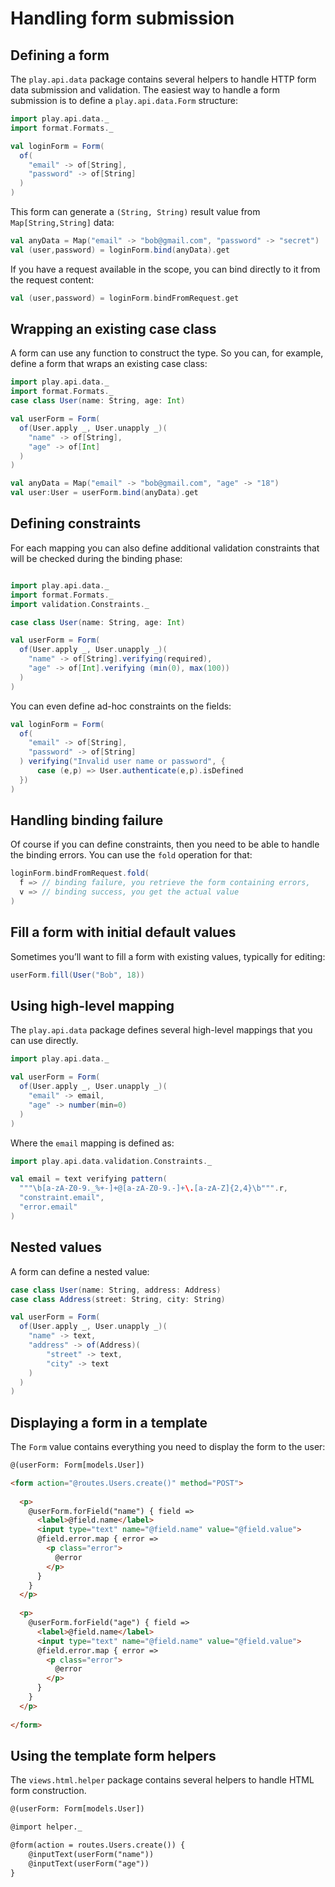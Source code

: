 # Handling form submission

## Defining a form

The `play.api.data` package contains several helpers to handle HTTP form data submission and validation. The easiest way to handle a form submission is to define a `play.api.data.Form` structure:

```scala
import play.api.data._
import format.Formats._

val loginForm = Form(
  of(
    "email" -> of[String],
    "password" -> of[String]
  )
)
```

This form can generate a `(String, String)` result value from `Map[String,String]` data:

```scala
val anyData = Map("email" -> "bob@gmail.com", "password" -> "secret")
val (user,password) = loginForm.bind(anyData).get
```

If you have a request available in the scope, you can bind directly to it from the request content:

```scala
val (user,password) = loginForm.bindFromRequest.get
```

## Wrapping an existing case class

A form can use any function to construct the type. So you can, for example, define a form that wraps an existing case class:

```scala
import play.api.data._
import format.Formats._
case class User(name: String, age: Int)

val userForm = Form(
  of(User.apply _, User.unapply _)(
    "name" -> of[String],
    "age" -> of[Int]
  )
)

val anyData = Map("email" -> "bob@gmail.com", "age" -> "18")
val user:User = userForm.bind(anyData).get
```

## Defining constraints

For each mapping you can also define additional validation constraints that will be checked during the binding phase:

```scala

import play.api.data._
import format.Formats._
import validation.Constraints._

case class User(name: String, age: Int)

val userForm = Form(
  of(User.apply _, User.unapply _)(
    "name" -> of[String].verifying(required),
    "age" -> of[Int].verifying (min(0), max(100))
  )
)
```

You can even define ad-hoc constraints on the fields:

```scala
val loginForm = Form(
  of(
    "email" -> of[String],
    "password" -> of[String]
  ) verifying("Invalid user name or password", { 
      case (e,p) => User.authenticate(e,p).isDefined 
  })
)
```

## Handling binding failure

Of course if you can define constraints, then you need to be able to handle the binding errors. You can use the `fold` operation for that:

```scala
loginForm.bindFromRequest.fold(
  f => // binding failure, you retrieve the form containing errors,
  v => // binding success, you get the actual value 
)
```

## Fill a form with initial default values

Sometimes you’ll want to fill a form with existing values, typically for editing:

```scala
userForm.fill(User("Bob", 18))
```

## Using high-level mapping

The `play.api.data` package defines several high-level mappings that you can use directly.

```scala
import play.api.data._

val userForm = Form(
  of(User.apply _, User.unapply _)(
    "email" -> email,
    "age" -> number(min=0)
  )
)
```

Where the `email` mapping is defined as:

```scala
import play.api.data.validation.Constraints._

val email = text verifying pattern(
  """\b[a-zA-Z0-9._%+-]+@[a-zA-Z0-9.-]+\.[a-zA-Z]{2,4}\b""".r,
  "constraint.email",
  "error.email"
)
```

## Nested values

A form can define a nested value:

```scala
case class User(name: String, address: Address)
case class Address(street: String, city: String)

val userForm = Form(
  of(User.apply _, User.unapply _)(
    "name" -> text,
    "address" -> of(Address)(
        "street" -> text,
        "city" -> text
    )
  )
)
```

## Displaying a form in a template

The `Form` value contains everything you need to display the form to the user:

```html
@(userForm: Form[models.User])

<form action="@routes.Users.create()" method="POST">
    
  <p>
    @userForm.forField("name") { field =>
      <label>@field.name</label>
      <input type="text" name="@field.name" value="@field.value">
      @field.error.map { error =>
        <p class="error">
          @error
        </p>
      } 
    }    
  </p>
  
  <p>
    @userForm.forField("age") { field =>
      <label>@field.name</label>
      <input type="text" name="@field.name" value="@field.value">
      @field.error.map { error =>
        <p class="error">
          @error
        </p>
      } 
    }    
  </p>
    
</form>
```

## Using the template form helpers

The `views.html.helper` package contains several helpers to handle HTML form construction.

```html
@(userForm: Form[models.User])

@import helper._

@form(action = routes.Users.create()) {
    @inputText(userForm("name"))
    @inputText(userForm("age"))
}
```




